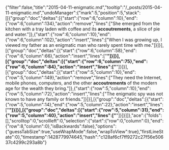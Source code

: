 {"filter":false,"title":"2015-04-11-enigmatic.md","tooltip":"/_posts/2015-04-11-enigmatic.md","undoManager":{"mark":5,"position":5,"stack":[[{"group":"doc","deltas":[{"start":{"row":6,"column":10},"end":{"row":6,"column":134},"action":"remove","lines":["She emerged from the kitchen with a tray laden with coffee and its <strong>accoutrements</strong>, a slice of pie and water."]},{"start":{"row":6,"column":10},"end":{"row":6,"column":102},"action":"insert","lines":["When I was growing up, I viewed my father as an enigmatic man who rarely spent time with me."]}]}],[{"group":"doc","deltas":[{"start":{"row":6,"column":58},"end":{"row":6,"column":66},"action":"insert","lines":["<strong>"]}]}],[{"group":"doc","deltas":[{"start":{"row":6,"column":75},"end":{"row":6,"column":84},"action":"insert","lines":["</strong>"]}]}],[{"group":"doc","deltas":[{"start":{"row":5,"column":10},"end":{"row":5,"column":149},"action":"remove","lines":["They need the Internet, mobile phones, computers, and the other <strong>accoutrements</strong> of the modern age for the wealth they bring."]},{"start":{"row":5,"column":10},"end":{"row":5,"column":72},"action":"insert","lines":["The enigmatic spy was not known to have any family or friends."]}]}],[{"group":"doc","deltas":[{"start":{"row":5,"column":14},"end":{"row":5,"column":22},"action":"insert","lines":["<strong>"]}]}],[{"group":"doc","deltas":[{"start":{"row":5,"column":31},"end":{"row":5,"column":40},"action":"insert","lines":["</strong>"]}]}]]},"ace":{"folds":[],"scrolltop":0,"scrollleft":0,"selection":{"start":{"row":0,"column":0},"end":{"row":8,"column":0},"isBackwards":false},"options":{"guessTabSize":true,"useWrapMode":false,"wrapToView":true},"firstLineState":0},"timestamp":1428779974645,"hash":"c128af6cf7ff9272c27f56e50637c4299c293a8b"}